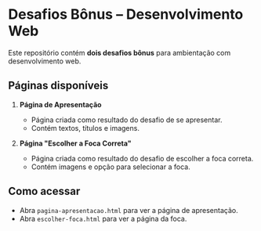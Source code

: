 # Desafios Bônus – Desenvolvimento Web

Este repositório contém **dois desafios bônus** para ambientação com desenvolvimento web.  

## Páginas disponíveis

1. **Página de Apresentação**  
   - Página criada como resultado do desafio de se apresentar.  
   - Contém textos, títulos e imagens.

2. **Página "Escolher a Foca Correta"**  
   - Página criada como resultado do desafio de escolher a foca correta.  
   - Contém imagens e opção para selecionar a foca.

## Como acessar

- Abra `pagina-apresentacao.html` para ver a página de apresentação.  
- Abra `escolher-foca.html` para ver a página da foca.
